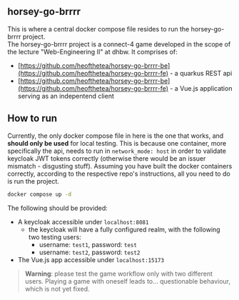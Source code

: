 ## horsey-go-brrrr

This is where a central docker compose file resides to run the horsey-go-brrrr project.<br>
The horsey-go-brrrr project is a connect-4 game developed in the scope of the lecture "Web-Engineering II" at dhbw. It comprises of:

- [https://github.com/heofthetea/horsey-go-brrrr-be](https://github.com/heofthetea/horsey-go-brrrr-fe) - a quarkus REST api
- [https://github.com/heofthetea/horsey-go-brrrr-be](https://github.com/heofthetea/horsey-go-brrrr-fe) - a Vue.js application serving as an indepentend client

## How to run

Currently, the only docker compose file in here is the one that works, and **should only be used** for local testing. This is because one container, more specifically the api, needs to run in `network_mode: host` in order to validate keycloak JWT tokens correctly (otherwise there would be an issuer mismatch - disgusting stuff). Assuming you have built the docker containers correctly, according to the respective repo's instructions, all you need to do is run the project.

```bash
docker compose up -d
```

The following should be provided:

- A keycloak accessible under `localhost:8081`
  - the keycloak will have a fully configured realm, with the following two testing users:
    - username: `test1`, password: `test`
    - username: `test2`, password: `test2`
- The Vue.js app accessible under `localhost:15173`

> **Warning**: please test the game workflow only with two different users. Playing a game with oneself leads to... questionable behaviour, which is not yet fixed.
